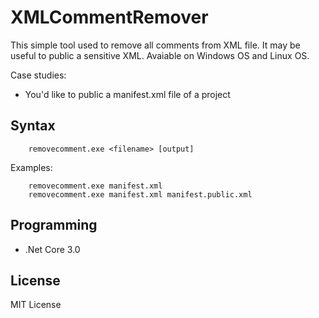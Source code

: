 # XMLCommentRemover

This simple tool used to remove all comments from XML file. It may be useful to public a sensitive XML.
Avaiable on Windows OS and Linux OS.

Case studies:

- You'd like to public a manifest.xml file of a project

## Syntax

```dotnetcli
    removecomment.exe <filename> [output]
```

Examples:

```dotnetcli
    removecomment.exe manifest.xml
    removecomment.exe manifest.xml manifest.public.xml
```

## Programming

- .Net Core 3.0

## License

 MIT License
